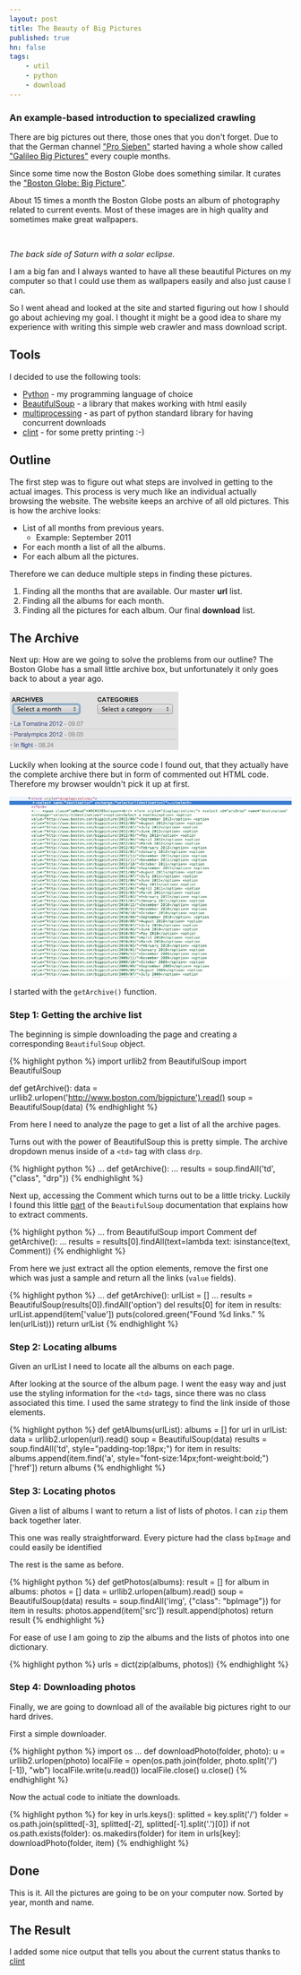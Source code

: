 ```yaml
---
layout: post
title: The Beauty of Big Pictures
published: true
hn: false
tags:
    - util
    - python
    - download
---
```


### An example-based introduction to specialized crawling ###



There are big pictures out there, those ones that you don't forget.
Due to that the German channel ["Pro Sieben"](www.prosieben.de) started having a whole show
called ["Galileo Big Pictures"](www.prosieben.de/tv/galileo/big-pictures/) every couple months.

Since some time now the Boston Globe does something similar. It curates the ["Boston Globe: Big Picture"](www.boston.com/bigpicture).

About 15 times a month the Boston Globe posts an album of photography related to current events.
Most of these images are in high quality and sometimes make great wallpapers.

<img src="http://cache.boston.com/universal/site_graphics/blogs/bigpicture/saturn_05_30/cassini1.jpg" alt="">

*The back side of Saturn with a solar eclipse.*

I am a big fan and I always wanted to have all these beautiful Pictures on my computer
so that I could use them as wallpapers easily and also just cause I can.

So I went ahead and looked at the site and started figuring out how I should go about
achieving my goal.
I thought it might be a good idea to share my experience with writing this simple web crawler
and mass download script.

## Tools

I decided to use the following tools:

- [Python](www.python.org) - my programming language of choice
- [BeautifulSoup](www.crummy.com/software/BeautifulSoup/) - a library that makes working with html easily
- [multiprocessing](docs.python.org/library/multiprocessing.html) - as part of python standard library for having concurrent downloads
- [clint](github.com/kennethreitz/clint) - for some pretty printing :-)

## Outline

The first step was to figure out what steps are involved in getting to the actual images. This process is very much like an individual actually browsing the website.
The website keeps an archive of all old pictures.
This is how the archive looks:

- List of all months from previous years.
  - Example: September 2011
- For each month a list of all the albums.
- For each album all the pictures.

Therefore we can deduce multiple steps in finding these pictures.

1. Finding all the months that are available. Our master **url** list.
2. Finding all the albums for each month.
3. Finding all the pictures for each album. Our final **download** list.

## The Archive

Next up: How are we going to solve the problems from our outline?
The Boston Globe has a small little archive box, but unfortunately it only goes back to about a year ago.

<img src="/assets/images/posts/bigpicture1.jpeg" alt="archive" title="Big Picture 1" />

Luckily when looking at the source code I found out, that they actually have the complete archive there but in form of commented out HTML code. Therefore my browser wouldn't pick it up at first.

<img src="/assets/images/posts/bigpicture2.jpeg" alt="hidden archive" title="Big Picture 2" />

I started with the `getArchive()` function.

### Step 1: Getting the archive list

The beginning is simple downloading the page and creating a
corresponding `BeautifulSoup` object.

{% highlight python %}
import urllib2
from BeautifulSoup import BeautifulSoup


def getArchive():
    data = urllib2.urlopen('http://www.boston.com/bigpicture').read()
    soup = BeautifulSoup(data)
{% endhighlight %}

From here I need to analyze the page to get a list of all the
archive pages.

Turns out with the power of BeautifulSoup this is pretty simple.
The archive dropdown menus inside of a `<td>` tag with class `drp`.

{% highlight python %}
...
def getArchive():
    ...
    results = soup.findAll('td', {"class", "drp"})
{% endhighlight %}

Next up, accessing the Comment which turns out to be a little tricky.
Luckily I found this little [part](http://www.crummy.com/software/BeautifulSoup/bs3/documentation.html#Removing%20elements) of the `BeautifulSoup` documentation that explains how to extract comments.

{% highlight python %}
...
from BeautifulSoup import Comment
def getArchive():
    ...
    results = results[0].findAll(text=lambda text: isinstance(text, Comment))
{% endhighlight %}

From here we just extract all the option elements, remove the first
one which was just a sample and return all the links (`value` fields).

{% highlight python %}
...
def getArchive():
    urlList = []
    ...
    results = BeautifulSoup(results[0]).findAll('option')
    del results[0]
    for item in results:
        urlList.append(item['value'])
    puts(colored.green("Found %d links." % len(urlList)))
    return urlList
{% endhighlight %}

### Step 2: Locating albums ###

Given an urlList I need to locate all the albums on each page.

After looking at the source of the album page.
I went the easy way and just use the styling information
for the `<td>` tags, since there was no class associated this time.
I used the same strategy to find the link inside of those elements.

{% highlight python %}
def getAlbums(urlList):
    albums = []
    for url in urlList:
        data = urllib2.urlopen(url).read()
        soup = BeautifulSoup(data)
        results = soup.findAll('td', style="padding-top:18px;")
        for item in results:
            albums.append(item.find('a', style="font-size:14px;font-weight:bold;")['href'])
    return albums
{% endhighlight %}

### Step 3: Locating photos ###

Given a list of albums I want to return a list of lists of photos.
I can `zip` them back together later.

This one was really straightforward.
Every picture had the class `bpImage` and could easily be identified

The rest is the same as before.

{% highlight python %}
def getPhotos(albums):
    result = []
    for album in albums:
        photos = []
        data = urllib2.urlopen(album).read()
        soup = BeautifulSoup(data)
        results = soup.findAll('img', {"class": "bpImage"})
        for item in results:
            photos.append(item['src'])
        result.append(photos)
    return result
{% endhighlight %}

For ease of use I am going to zip the albums and the lists of photos
into one dictionary.

{% highlight python %}
urls = dict(zip(albums, photos))
{% endhighlight %}

### Step 4: Downloading photos ###

Finally, we are going to download all of the available big pictures
right to our hard drives.

First a simple downloader.

{% highlight python %}
import os
...
def downloadPhoto(folder, photo):
    u = urllib2.urlopen(photo)
    localFile = open(os.path.join(folder, photo.split('/')[-1]), "wb")
    localFile.write(u.read())
    localFile.close()
    u.close()
{% endhighlight %}

Now the actual code to initiate the downloads.

{% highlight python %}
for key in urls.keys():
    splitted = key.split('/')
    folder = os.path.join(splitted[-3], splitted[-2], splitted[-1].split('.')[0])
    if not os.path.exists(folder):
        os.makedirs(folder)
    for item in urls[key]:
        downloadPhoto(folder, item)
{% endhighlight %}

## Done ##

This is it.
All the pictures are going to be on your computer now.
Sorted by year, month and name.

## The Result ##

I added some nice output that tells you about the current status thanks to [clint](http://github.com/kennethreitz/clint)

<script src="https://gist.github.com/3695461.js"> </script>
